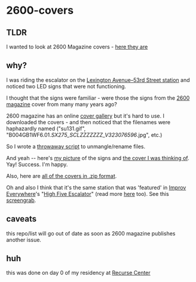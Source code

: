 # 2600-covers

## TLDR

I wanted to look at 2600 Magazine covers - [here they are](COVERS.md)

## why?

I was riding the escalator on the [Lexington Avenue–53rd Street station](https://en.wikipedia.org/wiki/Lexington_Avenue/51st_Street_station#IND_Queens_Boulevard_Line_platform) and noticed two LED signs that were not functioning.

I thought that the signs were familiar - were those the signs from the [2600 magazine](https://www.2600.com/) cover from many many years ago?

2600 magazine has an online [cover gallery](https://www.2600.com/Magazine/CoverGallery) but it's hard to use. I downloaded the covers - and then noticed that the filenames were haphazardly named ("su131.gif", "B004GB1WF6.01._SX275_SCLZZZZZZZ_V323076596_.jpg", etc.)

So I wrote a [throwaway script](3.process.py) to unmangle/rename files.

And yeah -- here's [my picture](4.lexington-53rd-mine.jpg) of the signs and [the cover I was thinking of](7.the-cover.png). Yay! Success. I'm happy.

Also, here are [all of the covers in .zip format](./6.covers.zip).

Oh and also I think that it's the same station that was 'featured' in [Improv Everywhere](https://improveverywhere.com/)'s "[High Five Escalator](https://www.youtube.com/watch?v=Abt8aAB-Dr0)" (read more [here](http://www.projectsubwaynyc.com/blog/2017/1/5/stations-escalators-and-high-fives) too). See this [screengrab](5.lexington-53rd-high-five.png).

## caveats

this repo/list will go out of date as soon as 2600 magazine publishes another issue.

## huh

this was done on day 0 of my residency at [Recurse Center](https://www.recurse.com/)
